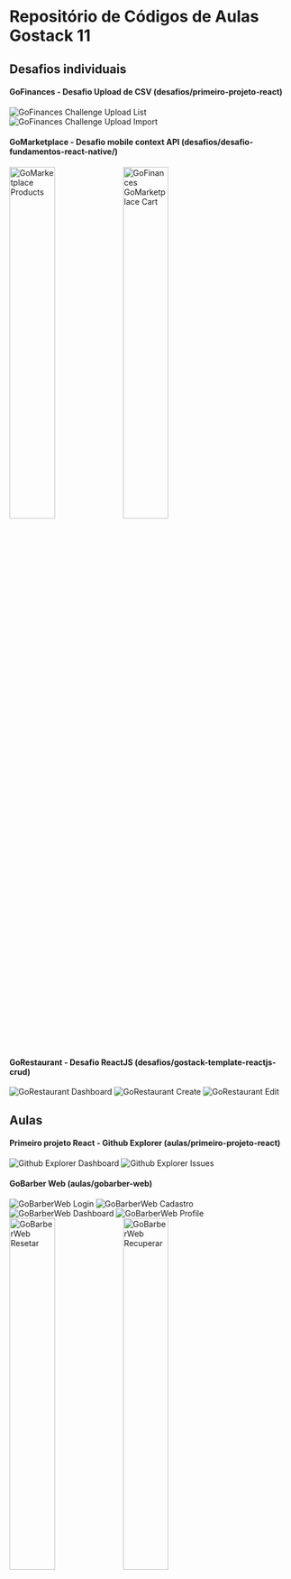 # Repositório de Códigos de Aulas Gostack 11

## Desafios individuais

#### GoFinances - Desafio Upload de CSV (desafios/primeiro-projeto-react)

<img src="screens/GoFinancesChallengeUploadList.png" alt="GoFinances Challenge Upload List" />

<img src="screens/GoFinancesChallengeUploadImport.png" alt="GoFinances Challenge Upload Import" />

#### GoMarketplace - Desafio mobile context API  (desafios/desafio-fundamentos-react-native/)

<img width="40%" src="screens/GoMarketplaceProducts.png" alt="GoMarketplace Products" /><img  width="40%" src="screens/GoMarketplaceCart.png" alt="GoFinances GoMarketplace Cart" />

#### GoRestaurant - Desafio ReactJS (desafios/gostack-template-reactjs-crud)

<img src="screens/GoRestaurant/GoRestaurantDashboard.png" alt="GoRestaurant Dashboard" />
<img src="screens/GoRestaurant/GoRestaurantCreate.png" alt="GoRestaurant Create" />
<img src="screens/GoRestaurant/GoRestaurantEdit.png" alt="GoRestaurant Edit" />



## Aulas

#### Primeiro projeto React - Github Explorer (aulas/primeiro-projeto-react)

<img src="screens/GithubExplorerDashboard.png" alt="Github Explorer Dashboard" />
<img src="screens/GithubExplorerIssues.png" alt="Github Explorer Issues" />


#### GoBarber Web (aulas/gobarber-web)

<img src="screens/GoBarberWeb/GoBarberWebLogin.png" alt="GoBarberWeb Login" />
<img src="screens/GoBarberWeb/GoBarberWebCadastro.png" alt="GoBarberWeb Cadastro" />
<img src="screens/GoBarberWeb/GoBarberWebDashboard.png" alt="GoBarberWeb Dashboard" />
<img src="screens/GoBarberWeb/GoBarberWebProfile.png" alt="GoBarberWeb Profile" />
<img width="40%" src="screens/GoBarberWeb/GoBarberWebResetar.png" alt="GoBarberWeb Resetar" /><img width="40%" src="screens/GoBarberWeb/GoBarberWebRecuperar.png" alt="GoBarberWeb Recuperar" />
